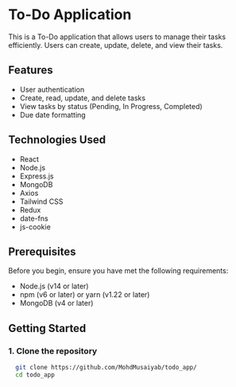 # To-Do Application

This is a To-Do application that allows users to manage their tasks efficiently. Users can create, update, delete, and view their tasks.


## Features

- User authentication
- Create, read, update, and delete tasks
- View tasks by status (Pending, In Progress, Completed)
- Due date formatting

## Technologies Used

- React
- Node.js
- Express.js
- MongoDB
- Axios
- Tailwind CSS
- Redux
- date-fns
- js-cookie

## Prerequisites

Before you begin, ensure you have met the following requirements:

- Node.js (v14 or later)
- npm (v6 or later) or yarn (v1.22 or later)
- MongoDB (v4 or later)
  
## Getting Started

### 1. Clone the repository
```bash
  git clone https://github.com/MohdMusaiyab/todo_app/
  cd todo_app





